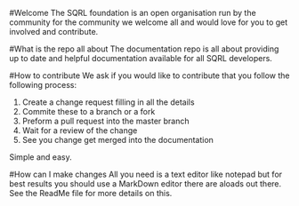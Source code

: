 #Welcome
The SQRL foundation is an open organisation run by the community for the community we welcome all and would love for you to get involved and contribute.

#What is the repo all about
The documentation repo is all about providing up to date and helpful documentation available for all SQRL developers.

#How to contribute
We ask if you would like to contribute that you follow the following process:
1. Create a change request filling in all the details
2. Commite these to a branch or a fork
3. Preform a pull request into the master branch
4. Wait for a review of the change
5. See you change get merged into the documentation

Simple and easy.

#How can I make changes
All you need is a text editor like notepad but for best results you should use a MarkDown editor there are aloads out there. See the ReadMe file for more details on this.
